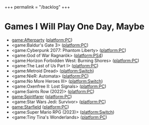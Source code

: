 +++
permalink = "/backlog"
+++

# Games I Will Play One Day, Maybe

* <game:Afterparty> (<platform:PC>)
* <game:Baldur's Gate 3> (<platform:PC>)
* <game:Cyberpunk 2077: Phantom Liberty> (<platform:PC>)
* <game:God of War Ragnarök> (<platform:PS4>)
* <game:Horizon Forbidden West: Burning Shores> (<platform:PC>)
* <game:The Last of Us Part I> (<platform:PC>)
* <game:Metroid Dread> (<platform:Switch>)
* <game:NieR: Automata> (<platform:PC>)
* <game:No More Heroes III> (<platform:Switch>)
* <game:Oxenfree II: Lost Signals> (<platform:PC>)
* <game:Saints Row (2022)> (<platform:PC>)
* <game:Spiritfarer> (<platform:PC>)
* <game:Star Wars Jedi: Survivor> (<platform:PC>)
* <game:Starfield> (<platform:PC>)
* <game:Super Mario RPG (2023)> (<platform:Switch>)
* <game:Tiny Tina's Wonderlands> (<platform:PC>)

